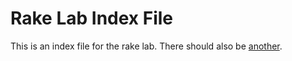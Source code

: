 # Rake Lab Index File

This is an index file for the rake lab.  There should also be [another](another.html).
